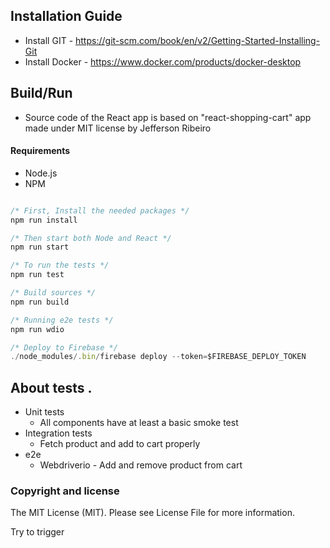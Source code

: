## Installation Guide
- Install GIT - https://git-scm.com/book/en/v2/Getting-Started-Installing-Git
- Install Docker - https://www.docker.com/products/docker-desktop

## Build/Run
- Source code of the React app is based on "react-shopping-cart" app made under MIT license by Jefferson Ribeiro

#### Requirements

- Node.js
- NPM

```javascript

/* First, Install the needed packages */
npm run install

/* Then start both Node and React */
npm run start

/* To run the tests */
npm run test

/* Build sources */
npm run build

/* Running e2e tests */
npm run wdio

/* Deploy to Firebase */
./node_modules/.bin/firebase deploy --token=$FIREBASE_DEPLOY_TOKEN


```

## About tests .

- Unit tests
  - All components have at least a basic smoke test
- Integration tests
  - Fetch product and add to cart properly
- e2e
  - Webdriverio - Add and remove product from cart

### Copyright and license

The MIT License (MIT). Please see License File for more information.

Try to trigger
